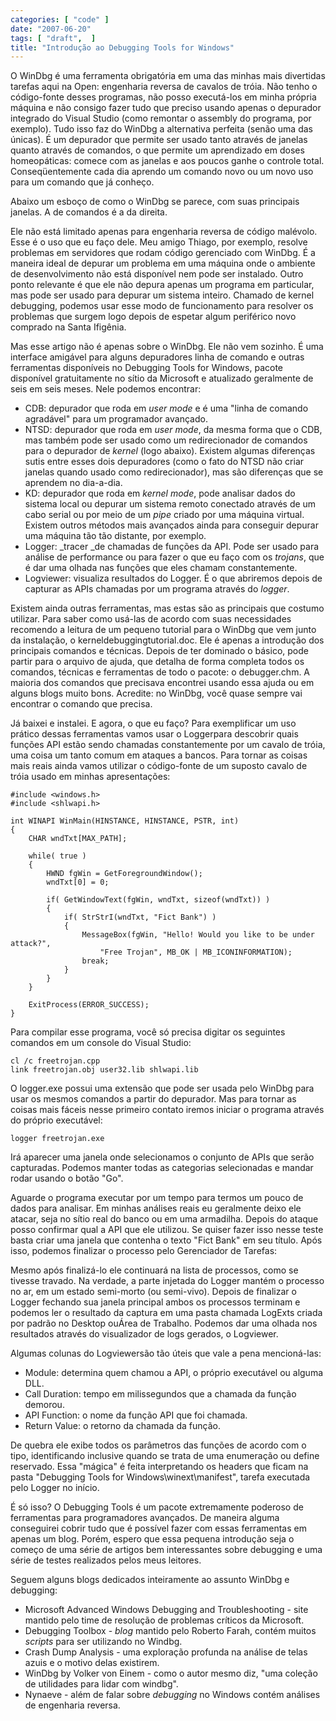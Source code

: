 ```yaml
---
categories: [ "code" ]
date: "2007-06-20"
tags: [ "draft",  ]
title: "Introdução ao Debugging Tools for Windows"
---
```

O WinDbg é uma ferramenta obrigatória em uma das minhas mais divertidas tarefas aqui na Open: engenharia reversa de cavalos de tróia. Não tenho o código-fonte desses programas, não posso executá-los em minha própria máquina e não consigo fazer tudo que preciso usando apenas o depurador integrado do Visual Studio (como remontar o assembly do programa, por exemplo). Tudo isso faz do WinDbg a alternativa perfeita (senão uma das únicas). É um depurador que permite ser usado tanto através de janelas quanto através de comandos, o que permite um aprendizado em doses homeopáticas: comece com as janelas e aos poucos ganhe o controle total. Conseqüentemente cada dia aprendo um comando novo ou um novo uso para um comando que já conheço.

Abaixo um esboço de como o WinDbg se parece, com suas principais janelas. A de comandos é a da direita.


Ele não está limitado apenas para engenharia reversa de código malévolo. Esse é o uso que eu faço dele. Meu amigo Thiago, por exemplo, resolve problemas em servidores que rodam código gerenciado com WinDbg. É a maneira ideal de depurar um problema em uma máquina onde o ambiente de desenvolvimento não está disponível nem pode ser instalado. Outro ponto relevante é que ele não depura apenas um programa em particular, mas pode ser usado para depurar um sistema inteiro. Chamado de kernel debugging, podemos usar esse modo de funcionamento para resolver os problemas que surgem logo depois de espetar algum periférico novo comprado na Santa Ifigênia.

Mas esse artigo não é apenas sobre o WinDbg. Ele não vem sozinho. É uma interface amigável para alguns depuradores linha de comando e outras ferramentas disponíveis no Debugging Tools for Windows, pacote disponível gratuitamente no sítio da Microsoft e atualizado geralmente de seis em seis meses. Nele podemos encontrar:

  * CDB: depurador que roda em _user mode_ e é uma "linha de comando agradável" para um programador avançado.
  * NTSD: depurador que roda em _user mode_, da mesma forma que o CDB, mas também pode ser usado como um redirecionador de comandos para o depurador de _kernel_ (logo abaixo). Existem algumas diferenças sutis entre esses dois depuradores (como o fato do NTSD não criar janelas quando usado como redirecionador), mas são diferenças que se aprendem no dia-a-dia.
  * KD: depurador que roda em _kernel mode_, pode analisar dados do sistema local ou depurar um sistema remoto conectado através de um cabo serial ou por meio de um _pipe_ criado por uma máquina virtual. Existem outros métodos mais avançados ainda para conseguir depurar uma máquina tão tão distante, por exemplo.
  * Logger: _tracer _de chamadas de funções da API. Pode ser usado para análise de performance ou para fazer o que eu faço com os _trojans_, que é dar uma olhada nas funções que eles chamam constantemente.
  * Logviewer: visualiza resultados do Logger. É o que abriremos depois de capturar as APIs chamadas por um programa através do _logger_.

Existem ainda outras ferramentas, mas estas são as principais que costumo utilizar. Para saber como usá-las de acordo com suas necessidades recomendo a leitura de um pequeno tutorial para o WinDbg que vem junto da instalação, o kerneldebuggingtutorial.doc. Ele é apenas a introdução dos principais comandos e técnicas. Depois de ter dominado o básico, pode partir para o arquivo de ajuda, que detalha de forma completa todos os comandos, técnicas e ferramentas de todo o pacote: o debugger.chm. A maioria dos comandos que precisava encontrei usando essa ajuda ou em alguns blogs muito bons. Acredite: no WinDbg, você quase sempre vai encontrar o comando que precisa.

Já baixei e instalei. E agora, o que eu faço? Para exemplificar um uso prático dessas ferramentas vamos usar o Loggerpara descobrir quais funções API estão sendo chamadas constantemente por um cavalo de tróia, uma coisa um tanto comum em ataques a bancos. Para tornar as coisas mais reais ainda vamos utilizar o código-fonte de um suposto cavalo de tróia usado em minhas apresentações:

    #include <windows.h>
    #include <shlwapi.h>
    
    int WINAPI WinMain(HINSTANCE, HINSTANCE, PSTR, int)
    {
    	CHAR wndTxt[MAX_PATH];
    
    	while( true )
    	{
    		HWND fgWin = GetForegroundWindow();
    		wndTxt[0] = 0;
    
    		if( GetWindowText(fgWin, wndTxt, sizeof(wndTxt)) )
    		{
    			if( StrStrI(wndTxt, "Fict Bank") )
    			{
    				MessageBox(fgWin, "Hello! Would you like to be under attack?",
    					"Free Trojan", MB_OK | MB_ICONINFORMATION);
    				break;
    			}
    		}
    	}
    
    	ExitProcess(ERROR_SUCCESS);
    } 

Para compilar esse programa, você só precisa digitar os seguintes comandos em um console do Visual Studio:

    cl /c freetrojan.cpp
    link freetrojan.obj user32.lib shlwapi.lib

O logger.exe possui uma extensão que pode ser usada pelo WinDbg para usar os mesmos comandos a partir do depurador. Mas para tornar as coisas mais fáceis nesse primeiro contato iremos iniciar o programa através do próprio executável:

    logger freetrojan.exe

Irá aparecer uma janela onde selecionamos o conjunto de APIs que serão capturadas. Podemos manter todas as categorias selecionadas e mandar rodar usando o botão "Go".

Aguarde o programa executar por um tempo para termos um pouco de dados para analisar. Em minhas análises reais eu geralmente deixo ele atacar, seja no sítio real do banco ou em uma armadilha. Depois do ataque posso confirmar qual a API que ele utilizou. Se quiser fazer isso nesse teste basta criar uma janela que contenha o texto "Fict Bank" em seu título. Após isso, podemos finalizar o processo pelo Gerenciador de Tarefas:

Mesmo após finalizá-lo ele continuará na lista de processos, como se tivesse travado. Na verdade, a parte injetada do Logger mantém o processo no ar, em um estado semi-morto (ou semi-vivo). Depois de finalizar o Logger fechando sua janela principal ambos os processos terminam e podemos ler o resultado da captura em uma pasta chamada LogExts criada por padrão no Desktop ouÁrea de Trabalho. Podemos dar uma olhada nos resultados através do visualizador de logs gerados, o Logviewer.

Algumas colunas do Logviewersão tão úteis que vale a pena mencioná-las:

  * Module: determina quem chamou a API, o próprio executável ou alguma DLL.
  * Call Duration: tempo em milissegundos que a chamada da função demorou.
  * API Function: o nome da função API que foi chamada.
  * Return Value: o retorno da chamada da função.

De quebra ele exibe todos os parâmetros das funções de acordo com o tipo, identificando inclusive quando se trata de uma enumeração ou define reservado. Essa "mágica" é feita interpretando os headers que ficam na pasta "Debugging Tools for Windows\winext\manifest", tarefa executada pelo Logger no início.

É só isso? O Debugging Tools é um pacote extremamente poderoso de ferramentas para programadores avançados. De maneira alguma conseguirei cobrir tudo que é possível fazer com essas ferramentas em apenas um blog. Porém, espero que essa pequena introdução seja o começo de uma série de artigos bem interessantes sobre debugging e uma série de testes realizados pelos meus leitores.

Seguem alguns blogs dedicados inteiramente ao assunto WinDbg e debugging:

    
  * Microsoft Advanced Windows Debugging and Troubleshooting - site mantido pelo time de resolução de problemas críticos da Microsoft.
  * Debugging Toolbox - _blog_ mantido pelo Roberto Farah, contém muitos _scripts_ para ser utilizando no Windbg.
  * Crash Dump Analysis - uma exploração profunda na análise de telas azuis e o motivo delas existirem.
  * WinDbg by Volker von Einem - como o autor mesmo diz, "uma coleção de utilidades para lidar com windbg".
  * Nynaeve - além de falar sobre _debugging_ no Windows contém análises de engenharia reversa.
